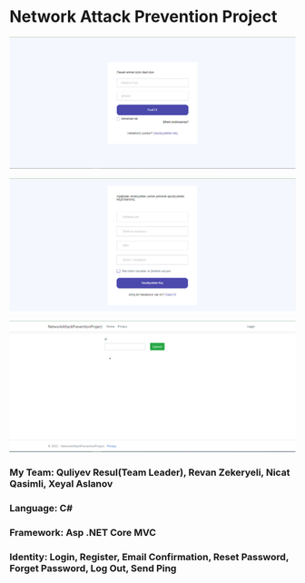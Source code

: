 # Network Attack Prevention Project

![alt text](https://github.com/RRasull/NetworkAttackPreventionProject/blob/main/Screenshot_1.png?raw=true)

![alt text](https://github.com/RRasull/NetworkAttackPreventionProject/blob/main/Screenshot_2.png?raw=true)

![alt text](https://github.com/RRasull/NetworkAttackPreventionProject/blob/main/Screenshot_3.png?raw=true)


<h3>My Team: Quliyev Resul(Team Leader), Revan Zekeryeli, Nicat Qasimli, Xeyal Aslanov</h3>
<h3>Language: C#</h3>
<h3>Framework: Asp .NET Core MVC</h3>
<h3>Identity: Login, Register, Email Confirmation, Reset Password, Forget Password, Log Out, Send Ping </h3>
